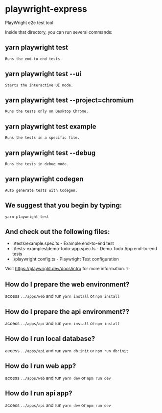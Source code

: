 # playwright-express
PlayWright e2e test tool

Inside that directory, you can run several commands:

  ## yarn playwright test
    Runs the end-to-end tests.

  ## yarn playwright test --ui
    Starts the interactive UI mode.

  ## yarn playwright test --project=chromium
    Runs the tests only on Desktop Chrome.

  ## yarn playwright test example
    Runs the tests in a specific file.

  ## yarn playwright test --debug
    Runs the tests in debug mode.

  ## yarn playwright codegen
    Auto generate tests with Codegen.

## We suggest that you begin by typing:

    yarn playwright test

## And check out the following files:
  - .\tests\example.spec.ts - Example end-to-end test
  - .\tests-examples\demo-todo-app.spec.ts - Demo Todo App end-to-end tests
  - .\playwright.config.ts - Playwright Test configuration

Visit https://playwright.dev/docs/intro for more information. ✨

## How do I prepare the web environment?

access `../apps/web` and run `yarn install` or `npm install`

## How do I prepare the api environment??

access `../apps/api` and run `yarn install` or `npm install`

## How do I run local database?

access `../apps/api` and run `yarn db:init` or `npm run db:init`

## How do I run web app?

access `../apps/web` and run `yarn dev` or `npm run dev`

## How do I run api app?

access `../apps/api` and run `yarn dev` or `npm run dev`